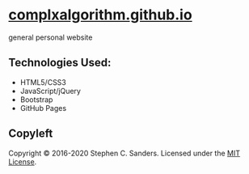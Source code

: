 # <a href="https://stephensanders.me" target="_blank">complxalgorithm.github.io</a>

general personal website

## Technologies Used:
* HTML5/CSS3
* JavaScript/jQuery
* Bootstrap
* GitHub Pages

## Copyleft
<footer>Copyright &copy; 2016-2020 Stephen C. Sanders. Licensed under the <a href="https://github.com/complxalgorithm/complxalgorithm.github.io/blob/master/LICENSE">MIT License</a>.</footer>
